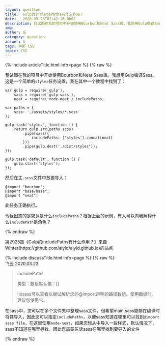 ```yaml
---
layout: question
title:  Gulp的includePaths有什么作用？
date:   2020-03-23T07:42:16.000Z
description: 我试图在我的项目中开始使用Bourbon和Neat Sass库。我想用Gulp编译Sass。这是一个简单的styles任务设置，我在其中一个教程中找到了：...
img: 
author: 乐
category: question
answer: 1
tags: 萨斯 CSS
topic: CSS
---
```

<div class="article-root">
  <div class="article">
    {% include articleTitle.html info=page %}
    {% raw %}
    <div class="article-content"><p><font style="vertical-align: inherit;"><font style="vertical-align: inherit;">我试图在我的项目中开始使用Bourbon和Neat Sass库。</font><font style="vertical-align: inherit;">我想用Gulp编译Sass。</font><font style="vertical-align: inherit;">这是一个简单的</font></font><code>styles</code><font style="vertical-align: inherit;"><font style="vertical-align: inherit;">任务设置，我在其中一个教程中找到了：</font></font></p>

<pre><code>var gulp = require('gulp'),<font></font>
    sass = require('gulp-sass'),<font></font>
    neat = require('node-neat').includePaths;<font></font>
<font></font>
var paths = {<font></font>
    scss: './assets/styles/*.scss'<font></font>
};<font></font>
<font></font>
gulp.task('styles', function () {<font></font>
    return gulp.src(paths.scss)<font></font>
        .pipe(sass({<font></font>
            includePaths: ['styles'].concat(neat)<font></font>
        }))<font></font>
        .pipe(gulp.dest('./dist/styles'));<font></font>
});<font></font>
<font></font>
gulp.task('default', function () {<font></font>
    gulp.start('styles');<font></font>
});<font></font>
</code></pre>

<p><font style="vertical-align: inherit;"><font style="vertical-align: inherit;">然后在主</font></font><code>.scss</code><font style="vertical-align: inherit;"><font style="vertical-align: inherit;">文件中放置导入：</font></font></p>

<pre><code>@import "bourbon";<font></font>
@import "base/base";<font></font>
@import "neat";<font></font>
</code></pre>

<p><font style="vertical-align: inherit;"><font style="vertical-align: inherit;">此任务正确执行。 </font></font></p>

<p><font style="vertical-align: inherit;"><font style="vertical-align: inherit;">令我困惑的是究竟是什么</font></font><code>includePaths</code><font style="vertical-align: inherit;"><font style="vertical-align: inherit;">？</font><font style="vertical-align: inherit;">根据上面的示例，有人可以向我解释什么</font></font><code>includePath</code><font style="vertical-align: inherit;"><font style="vertical-align: inherit;">是角色？</font></font></p></div>
    {% endraw %}
  </div>
  <p class="winter_mark">第2925篇《Gulp的includePaths有什么作用？》来自Winter(https://github.com/aiyld/aiyld.github.io)的站点</p>
  <div class="discuss-wrapper">
    {% include discussTitle.html info=page %}
    {% raw %}
    <div class="discuss-list">
    <div class="discuss-item">
        <div class="discuss-parent">
          <div class="discuss-meta">
            <span class="discuss-user">飞云</span>
            <span class="discuss-time">2020.03.23</span>
          </div>
          <div class="discuss-comment"><blockquote>
  <p><font style="vertical-align: inherit;"><font style="vertical-align: inherit;">includePaths</font></font></p>
  
  <p><font style="vertical-align: inherit;"><font style="vertical-align: inherit;">类型：数组默认值：[]</font></font></p>
  
  <p><font style="vertical-align: inherit;"><font style="vertical-align: inherit;">libsass可以查看以尝试解析您的@import声明的路径数组。</font><font style="vertical-align: inherit;">使用数据时，建议您使用它。</font></font></p>
</blockquote>

<p><font style="vertical-align: inherit;"><font style="vertical-align: inherit;">在sass中，您可以在多个文件夹中整理sass文件，但希望main.sass能够在编译时将其导入，因此您可以指定</font></font><code>includePaths</code><font style="vertical-align: inherit;"><font style="vertical-align: inherit;">，以便sass知道在哪里可以找到</font></font><code>@import sass file</code><font style="vertical-align: inherit;"><font style="vertical-align: inherit;">，在这里使用</font></font><code>node-neat</code><font style="vertical-align: inherit;"><font style="vertical-align: inherit;">，如果您想从中导入一些样式，默认情况下，sass不知道在哪里寻找，因此您需要告诉sass在哪里找到要导入的文件</font></font></p></div>
        </div></div>
    </div>
    {% endraw %}
  </div>
<div>
